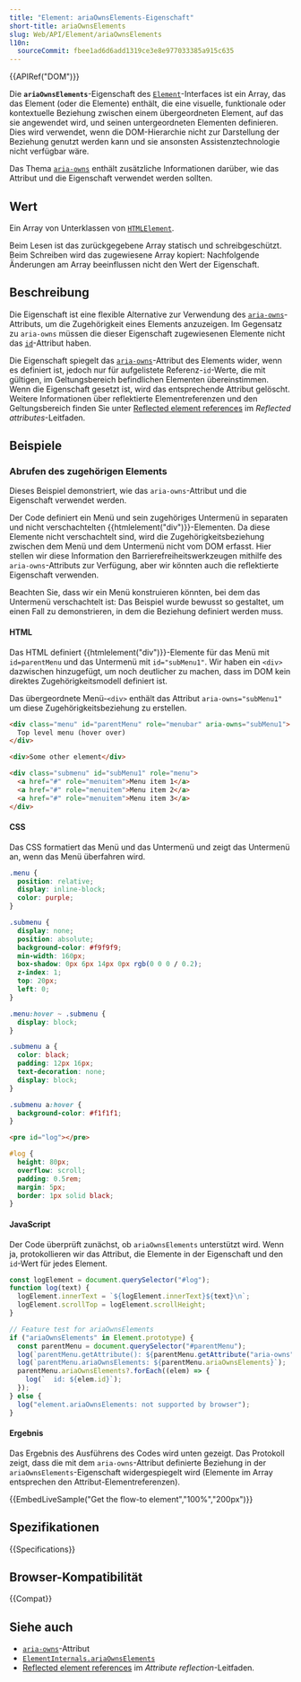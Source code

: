 ```yaml
---
title: "Element: ariaOwnsElements-Eigenschaft"
short-title: ariaOwnsElements
slug: Web/API/Element/ariaOwnsElements
l10n:
  sourceCommit: fbee1ad6d6add1319ce3e8e977033385a915c635
---
```


{{APIRef("DOM")}}

Die **`ariaOwnsElements`**-Eigenschaft des [`Element`](/de/docs/Web/API/Element)-Interfaces ist ein Array, das das Element (oder die Elemente) enthält, die eine visuelle, funktionale oder kontextuelle Beziehung zwischen einem übergeordneten Element, auf das sie angewendet wird, und seinen untergeordneten Elementen definieren. Dies wird verwendet, wenn die DOM-Hierarchie nicht zur Darstellung der Beziehung genutzt werden kann und sie ansonsten Assistenztechnologie nicht verfügbar wäre.

Das Thema [`aria-owns`](/de/docs/Web/Accessibility/ARIA/Reference/Attributes/aria-owns) enthält zusätzliche Informationen darüber, wie das Attribut und die Eigenschaft verwendet werden sollten.

## Wert

Ein Array von Unterklassen von [`HTMLElement`](/de/docs/Web/API/HTMLElement).

Beim Lesen ist das zurückgegebene Array statisch und schreibgeschützt. Beim Schreiben wird das zugewiesene Array kopiert: Nachfolgende Änderungen am Array beeinflussen nicht den Wert der Eigenschaft.

## Beschreibung

Die Eigenschaft ist eine flexible Alternative zur Verwendung des [`aria-owns`](/de/docs/Web/Accessibility/ARIA/Reference/Attributes/aria-owns)-Attributs, um die Zugehörigkeit eines Elements anzuzeigen.
Im Gegensatz zu `aria-owns` müssen die dieser Eigenschaft zugewiesenen Elemente nicht das [`id`](/de/docs/Web/HTML/Reference/Global_attributes/id)-Attribut haben.

Die Eigenschaft spiegelt das [`aria-owns`](/de/docs/Web/Accessibility/ARIA/Reference/Attributes/aria-owns)-Attribut des Elements wider, wenn es definiert ist, jedoch nur für aufgelistete Referenz-`id`-Werte, die mit gültigen, im Geltungsbereich befindlichen Elementen übereinstimmen.
Wenn die Eigenschaft gesetzt ist, wird das entsprechende Attribut gelöscht.
Weitere Informationen über reflektierte Elementreferenzen und den Geltungsbereich finden Sie unter [Reflected element references](/de/docs/Web/API/Document_Object_Model/Reflected_attributes#reflected_element_references) im _Reflected attributes_-Leitfaden.

## Beispiele

### Abrufen des zugehörigen Elements

Dieses Beispiel demonstriert, wie das `aria-owns`-Attribut und die Eigenschaft verwendet werden.

Der Code definiert ein Menü und sein zugehöriges Untermenü in separaten und nicht verschachtelten {{htmlelement("div")}}-Elementen.
Da diese Elemente nicht verschachtelt sind, wird die Zugehörigkeitsbeziehung zwischen dem Menü und dem Untermenü nicht vom DOM erfasst.
Hier stellen wir diese Information den Barrierefreiheitswerkzeugen mithilfe des `aria-owns`-Attributs zur Verfügung, aber wir könnten auch die reflektierte Eigenschaft verwenden.

Beachten Sie, dass wir ein Menü konstruieren könnten, bei dem das Untermenü verschachtelt ist: Das Beispiel wurde bewusst so gestaltet, um einen Fall zu demonstrieren, in dem die Beziehung definiert werden muss.

#### HTML

Das HTML definiert {{htmlelement("div")}}-Elemente für das Menü mit `id=parentMenu` und das Untermenü mit `id="subMenu1"`.
Wir haben ein `<div>` dazwischen hinzugefügt, um noch deutlicher zu machen, dass im DOM kein direktes Zugehörigkeitsmodell definiert ist.

Das übergeordnete Menü-`<div>` enthält das Attribut `aria-owns="subMenu1"` um diese Zugehörigkeitsbeziehung zu erstellen.

```html
<div class="menu" id="parentMenu" role="menubar" aria-owns="subMenu1">
  Top level menu (hover over)
</div>

<div>Some other element</div>

<div class="submenu" id="subMenu1" role="menu">
  <a href="#" role="menuitem">Menu item 1</a>
  <a href="#" role="menuitem">Menu item 2</a>
  <a href="#" role="menuitem">Menu item 3</a>
</div>
```

#### CSS

Das CSS formatiert das Menü und das Untermenü und zeigt das Untermenü an, wenn das Menü überfahren wird.

```css
.menu {
  position: relative;
  display: inline-block;
  color: purple;
}

.submenu {
  display: none;
  position: absolute;
  background-color: #f9f9f9;
  min-width: 160px;
  box-shadow: 0px 6px 14px 0px rgb(0 0 0 / 0.2);
  z-index: 1;
  top: 20px;
  left: 0;
}

.menu:hover ~ .submenu {
  display: block;
}

.submenu a {
  color: black;
  padding: 12px 16px;
  text-decoration: none;
  display: block;
}

.submenu a:hover {
  background-color: #f1f1f1;
}
```

```html hidden
<pre id="log"></pre>
```

```css hidden
#log {
  height: 80px;
  overflow: scroll;
  padding: 0.5rem;
  margin: 5px;
  border: 1px solid black;
}
```

#### JavaScript

Der Code überprüft zunächst, ob `ariaOwnsElements` unterstützt wird.
Wenn ja, protokollieren wir das Attribut, die Elemente in der Eigenschaft und den `id`-Wert für jedes Element.

```js hidden
const logElement = document.querySelector("#log");
function log(text) {
  logElement.innerText = `${logElement.innerText}${text}\n`;
  logElement.scrollTop = logElement.scrollHeight;
}
```

```js
// Feature test for ariaOwnsElements
if ("ariaOwnsElements" in Element.prototype) {
  const parentMenu = document.querySelector("#parentMenu");
  log(`parentMenu.getAttribute(): ${parentMenu.getAttribute("aria-owns")}`);
  log(`parentMenu.ariaOwnsElements: ${parentMenu.ariaOwnsElements}`);
  parentMenu.ariaOwnsElements?.forEach((elem) => {
    log(`  id: ${elem.id}`);
  });
} else {
  log("element.ariaOwnsElements: not supported by browser");
}
```

#### Ergebnis

Das Ergebnis des Ausführens des Codes wird unten gezeigt.
Das Protokoll zeigt, dass die mit dem `aria-owns`-Attribut definierte Beziehung in der `ariaOwnsElements`-Eigenschaft widergespiegelt wird (Elemente im Array entsprechen den Attribut-Elementreferenzen).

{{EmbedLiveSample("Get the flow-to element","100%","200px")}}

## Spezifikationen

{{Specifications}}

## Browser-Kompatibilität

{{Compat}}

## Siehe auch

- [`aria-owns`](/de/docs/Web/Accessibility/ARIA/Reference/Attributes/aria-flowto)-Attribut
- [`ElementInternals.ariaOwnsElements`](/de/docs/Web/API/ElementInternals/ariaOwnsElements)
- [Reflected element references](/de/docs/Web/API/Document_Object_Model/Reflected_attributes#reflected_element_references) im _Attribute reflection_-Leitfaden.

